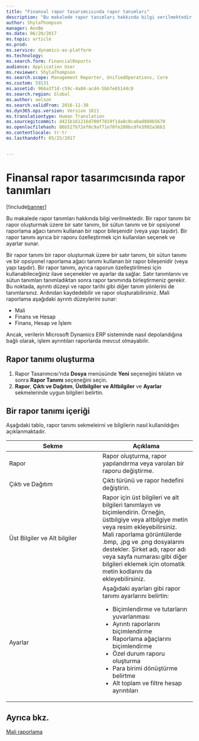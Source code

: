 ```yaml
---
title: "Finansal rapor tasarımcısında rapor tanımları"
description: "Bu makalede rapor tanımları hakkında bilgi verilmektedir. Bir rapor tanımı bir rapor oluşturmak üzere bir satır tanımı, bir sütun tanımı ve bir opsiyonel raporlama ağacı tanımı kullanan bir rapor bileşenidir (veya yapı taşıdır). Bir rapor tanımı ayrıca bir raporu özelleştirmek için kullanılan seçenek ve ayarlar sunar."
author: ShylaThompson
manager: AnnBe
ms.date: 06/20/2017
ms.topic: article
ms.prod: 
ms.service: dynamics-ax-platform
ms.technology: 
ms.search.form: FinancialReports
audience: Application User
ms.reviewer: ShylaThompson
ms.search.scope: Management Reporter, UnifiedOperations, Core
ms.custom: 59131
ms.assetid: 966a3f1d-c59c-4a84-acd4-5bb7e65144c8
ms.search.region: Global
ms.author: aolson
ms.search.validFrom: 2016-11-30
ms.dyn365.ops.version: Version 1611
ms.translationtype: Human Translation
ms.sourcegitcommit: d421b161216d700f7819f1da8c0ca8ad089b5670
ms.openlocfilehash: 86b527b72ef0c9af71e70fe280bcdfe3992a36b1
ms.contentlocale: tr-tr
ms.lasthandoff: 05/25/2017


---
```


# <a name="report-definitions-in-financial-report-designer"></a>Finansal rapor tasarımcısında rapor tanımları

[!include[banner](../includes/banner.md)]


Bu makalede rapor tanımları hakkında bilgi verilmektedir. Bir rapor tanımı bir rapor oluşturmak üzere bir satır tanımı, bir sütun tanımı ve bir opsiyonel raporlama ağacı tanımı kullanan bir rapor bileşenidir (veya yapı taşıdır). Bir rapor tanımı ayrıca bir raporu özelleştirmek için kullanılan seçenek ve ayarlar sunar. 

Bir rapor tanımı bir rapor oluşturmak üzere bir satır tanımı, bir sütun tanımı ve bir opsiyonel raporlama ağacı tanımı kullanan bir rapor bileşenidir (veya yapı taşıdır). Bir rapor tanımı, ayrıca raporun özelleştirilmesi için kullanabileceğiniz ilave seçenekler ve ayarlar da sağlar. Satır tanımlarını ve sütun tanımları tanımladıktan sonra rapor tanımında birleştirmeniz gerekir. Bu noktada, ayrıntı düzeyi ve rapor tarihi gibi diğer tanım yönlerini de tanımlarsınız. Ardından kaydedebilir ve rapor oluşturabilirsiniz. Mali raporlama aşağıdaki ayrıntı düzeylerini sunar:

-   Mali
-   Finans ve Hesap
-   Finans, Hesap ve İşlem

Ancak, verilerin Microsoft Dynamics ERP sisteminde nasıl depolandığına bağlı olarak, işlem ayrıntıları raporlarda mevcut olmayabilir.

## <a name="create-a-report-definition"></a>Rapor tanımı oluşturma
1.  Rapor Tasarımcısı'nda **Dosya** menüsünde **Yeni** seçeneğini tıklatın ve sonra **Rapor Tanımı** seçeneğini seçin.
2.  **Rapor**, **Çıktı ve Dağıtım**, **Üstbilgiler ve Altbilgiler** ve **Ayarlar** sekmelerinde uygun bilgileri belirtin.

## <a name="contents-of-a-report-definition"></a>Bir rapor tanımı içeriği
Aşağıdaki tablo, rapor tanımı sekmeleirni ve bilgilerin nasıl kullanıldığını açıklanmaktadır.

<table>
<colgroup>
<col width="50%" />
<col width="50%" />
</colgroup>
<thead>
<tr class="header">
<th>Sekme</th>
<th>Açıklama</th>
</tr>
</thead>
<tbody>
<tr class="odd">
<td>Rapor</td>
<td>Rapor oluşturma, rapor yapılandırma veya varolan bir raporu değiştirme.</td>
</tr>
<tr class="even">
<td>Çıktı ve Dağıtım</td>
<td>Çıktı türünü ve rapor hedefini değiştirin.</td>
</tr>
<tr class="odd">
<td>Üst Bilgiler ve Alt bilgiler</td>
<td>Rapor için üst bilgileri ve alt bilgileri tanımlayın ve biçimlendirin. Örneğin, üstbilgiye veya altbilgiye metin veya resim ekleyebilirsiniz. Mali raporlama görüntülerde .bmp, .jpg ve .png dosyalarını destekler. Şirket adı, rapor adı veya sayfa numarası gibi diğer bilgileri eklemek için otomatik metin kodlarını da ekleyebilirsiniz.</td>
</tr>
<tr class="even">
<td>Ayarlar</td>
<td>Aşağıdaki ayarları gibi rapor tanımı ayarlarını belirtin:
<ul>
<li>Biçimlendirme ve tutarların yuvarlanması</li>
<li>Ayrıntı raporlarını biçimlendirme</li>
<li>Raporlama ağaçlarını biçimlendirme</li>
<li>Özel durum raporu oluşturma</li>
<li>Para birimi dönüştürme belirtme</li>
<li>Alt toplam ve filtre hesap ayrıntıları</li>
</ul></td>
</tr>
</tbody>
</table>



<a name="see-also"></a>Ayrıca bkz.
--------

[Mali raporlama](financial-reporting-intro.md)




